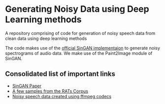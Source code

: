 # Generating Noisy Data using Deep Learning methods

A repository comprising of code for generation of noisy speech data from clean data using deep learning methods

The code makes use of the [official SinGAN implementaion](https://github.com/tamarott/SinGAN) to generate noisy spectrograms of audio data.
We make use of the Paint2Image module of SinGAN.

## Consolidated list of important links
- [SinGAN Paper](https://arxiv.org/pdf/1905.01164.pdf)
- [A few samples from the RATs Corpus](https://www.dropbox.com/sh/hluup9wo3n3lp5v/AAA4QzQQDgAZdxuvqfEZMXz1a?dl=0)
- [Noisy speech data created using ffmpeg codecs](https://www.dropbox.com/sh/3w2625z9phn0kqh/AACKufWdr_09EVbDKiVzupIua?dl=0)